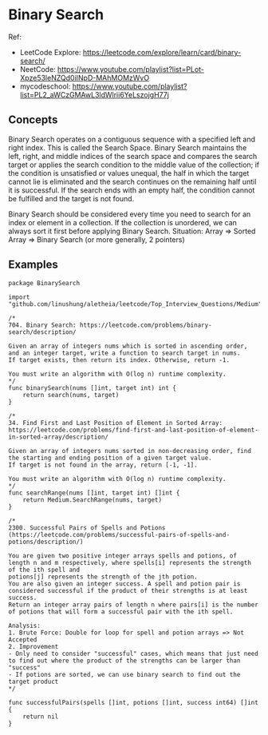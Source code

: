 # Binary Search
Ref:
- LeetCode Explore: https://leetcode.com/explore/learn/card/binary-search/
- NeetCode: https://www.youtube.com/playlist?list=PLot-Xpze53leNZQd0iINpD-MAhMOMzWvO
- mycodeschool: https://www.youtube.com/playlist?list=PL2_aWCzGMAwL3ldWlrii6YeLszojgH77j

## Concepts
Binary Search operates on a contiguous sequence with a specified left and right index. This is called the Search Space. Binary Search maintains the left, right,
and middle indices of the search space and compares the search target or applies the search condition to the middle value of the collection; if the condition is
unsatisfied or values unequal, the half in which the target cannot lie is eliminated and the search continues on the remaining half until it is successful.
If the search ends with an empty half, the condition cannot be fulfilled and the target is not found.

Binary Search should be considered every time you need to search for an index or element in a collection. If the collection is unordered, we can always sort it first before applying Binary Search.
Situation: Array => Sorted Array => Binary Search (or more generally, 2 pointers)

## Examples

```Golang
package BinarySearch

import "github.com/linushung/aletheia/leetcode/Top_Interview_Questions/Medium"

/*
704. Binary Search: https://leetcode.com/problems/binary-search/description/

Given an array of integers nums which is sorted in ascending order, and an integer target, write a function to search target in nums.
If target exists, then return its index. Otherwise, return -1.

You must write an algorithm with O(log n) runtime complexity.
*/
func binarySearch(nums []int, target int) int {
	return search(nums, target)
}

/*
34. Find First and Last Position of Element in Sorted Array: https://leetcode.com/problems/find-first-and-last-position-of-element-in-sorted-array/description/

Given an array of integers nums sorted in non-decreasing order, find the starting and ending position of a given target value.
If target is not found in the array, return [-1, -1].

You must write an algorithm with O(log n) runtime complexity.
*/
func searchRange(nums []int, target int) []int {
	return Medium.SearchRange(nums, target)
}

/*
2300. Successful Pairs of Spells and Potions (https://leetcode.com/problems/successful-pairs-of-spells-and-potions/description/)

You are given two positive integer arrays spells and potions, of length n and m respectively, where spells[i] represents the strength of the ith spell and
potions[j] represents the strength of the jth potion.
You are also given an integer success. A spell and potion pair is considered successful if the product of their strengths is at least success.
Return an integer array pairs of length n where pairs[i] is the number of potions that will form a successful pair with the ith spell.

Analysis:
1. Brute Force: Double for loop for spell and potion arrays => Not Accepted
2. Improvement
- Only need to consider "successful" cases, which means that just need to find out where the product of the strengths can be larger than "success"
- If potions are sorted, we can use binary search to find out the target product
*/

func successfulPairs(spells []int, potions []int, success int64) []int {
	return nil
}
```
